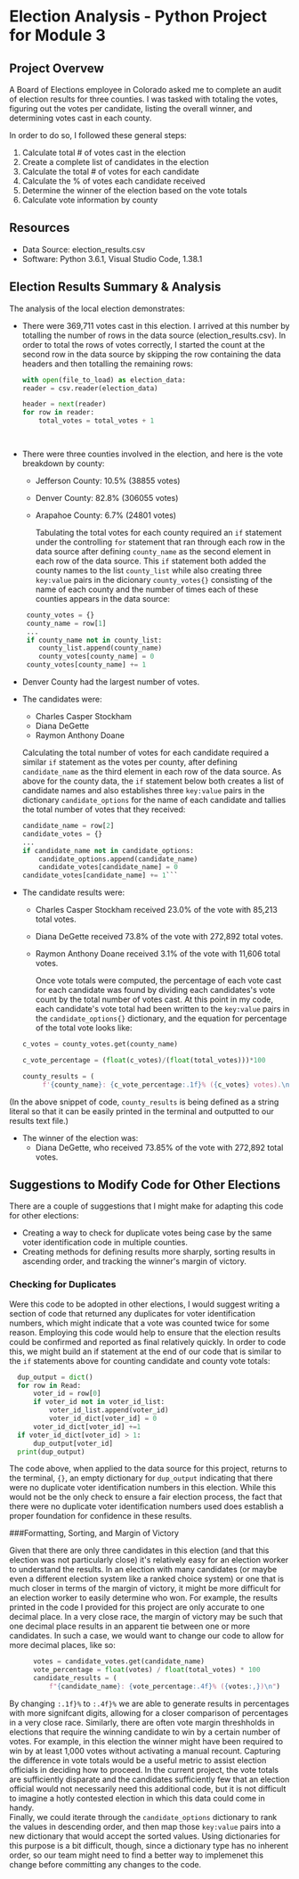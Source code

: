 # Election Analysis - Python Project for Module 3

## Project Overvew
A Board of Elections employee in Colorado asked me to complete an audit of election results for three counties. I was tasked with totaling the votes, figuring out the votes per candidate, listing the overall winner, and determining votes cast in each county. 

In order to do so, I followed these general steps: 

  1. Calculate total # of votes cast in the election
  2. Create a complete list of candidates in the election 
  3. Calculate the total # of votes for each candidate
  4. Calculate the % of votes each candidate received
  5. Determine the winner of the election based on the vote totals
  6. Calculate vote information by county

## Resources
- Data Source: election_results.csv
- Software: Python 3.6.1, Visual Studio Code, 1.38.1

## Election Results Summary & Analysis
The analysis of the local election demonstrates: 

  - There were 369,711 votes cast in this election. 
    I arrived at this number by totalling the number of rows in the data source (election_results.csv). In order to total the rows of votes correctly, I started the count at the second row in the data source by skipping the row containing the data headers and then totalling the remaining rows:
    
    ```python
    with open(file_to_load) as election_data:
    reader = csv.reader(election_data)

    header = next(reader)
    for row in reader:
        total_votes = total_votes + 1
    
  
  - There were three counties involved in the election, and here is the vote breakdown by county:
      - Jefferson County: 10.5% (38855 votes)
      - Denver County: 82.8% (306055 votes) 
      - Arapahoe County: 6.7% (24801 votes)
      
        Tabulating the total votes for each county required an `if`  statement under the controlling `for` statement that ran through each row in the data source after defining `county_name` as the second element in each row of the data source. This `if` statement both added the county names to the list `county_list` while also creating three `key:value` pairs in the dicionary `county_votes{}` consisting of the name of each county and the number of times each of these counties appears in the data source: 
        
     ```python
      county_votes = {}
      county_name = row[1]
      ...
      if county_name not in county_list:        
         county_list.append(county_name)
         county_votes[county_name] = 0
      county_votes[county_name] += 1
    ```
  - Denver County had the largest number of votes. 
  
  - The candidates were: 
      - Charles Casper Stockham 
      - Diana DeGette
      - Raymon Anthony Doane
      
       Calculating the total number of votes for each candidate required a similar `if` statement as the votes per county, after defining `candidate_name` as the third element in each row of the data source. As above for the county data, the `if` statement below both creates a list of candidate names and also establishes three `key:value` pairs in the dictionary `candidate_options` for the name of each candidate and tallies the total number of votes that they received:
       
      ```python
      candidate_name = row[2]
      candidate_votes = {}
      ...
      if candidate_name not in candidate_options:        
          candidate_options.append(candidate_name)
          candidate_votes[candidate_name] = 0
      candidate_votes[candidate_name] += 1``` 
      
     
  - The candidate results were: 

      - Charles Casper Stockham received 23.0% of the vote with 85,213 total votes.
      - Diana DeGette received 73.8% of the vote with 272,892 total votes. 
      - Raymon Anthony Doane received 3.1% of the vote with 11,606 total votes. 
      
        Once vote totals were computed, the percentage of each vote cast for each candidate was found by dividing each candidates's vote count by the total number of votes cast. At this point in my code, each candidate's vote total had been written to the `key:value` pairs in the `candidate_options{}` dictionary, and the equation for percentage of the total vote looks like: 
       
       ```python
       c_votes = county_votes.get(county_name)
       
       c_vote_percentage = (float(c_votes)/(float(total_votes)))*100
       
       county_results = (
            f'{county_name}: {c_vote_percentage:.1f}% ({c_votes} votes).\n')
       
  (In the above snippet of code, `county_results` is being defined as a string literal so that it can be easily printed in the terminal and outputted to our results text file.) 
  
  - The winner of the election was:
      - Diana DeGette, who received 73.85% of the vote with 272,892 total votes. 
        
        

## Suggestions to Modify Code for Other Elections

There are a couple of suggestions that I might make for adapting this code for other elections:
  - Creating a way to check for duplicate votes being case by the same voter identification code in multiple counties.
  - Creating methods for defining results more sharply, sorting results in ascending order, and tracking the winner's margin of victory. 

### Checking for Duplicates
  Were this code to be adopted in other elections, I would suggest writing a section of code that returned any duplicates for voter identification numbers, which might indicate that a vote was counted twice for some reason. Employing this code would help to ensure that the election results could be confirmed and reported as final relatively quickly. In order to code this, we might build an if statement at the end of our code that is similar to the `if` statements above for counting candidate and county vote totals: 
  
  ```python    
    dup_output = dict()
    for row in Read:
        voter_id = row[0]
        if voter_id not in voter_id_list: 
            voter_id_list.append(voter_id)
            voter_id_dict[voter_id] = 0
        voter_id_dict[voter_id] +=1
    if voter_id_dict[voter_id] > 1:
        dup_output[voter_id]
    print(dup_output)
   ``` 
    
   The code above, when applied to the data source for this project, returns to the terminal, `{}`, an empty dictionary for `dup_output` indicating that there were no duplicate voter identification numbers in this election. While this would not be the only check to ensure a fair election process, the fact that there were no duplicate voter identification numbers used does establish a proper foundation for confidence in these results. 
  
###Formatting, Sorting, and Margin of Victory
  
  Given that there are only three candidates in this election (and that this election was not particularly close) it's relatively easy for an election worker to understand the results. In an election with many candidates (or maybe even a different election system like a ranked choice system) or one that is much closer in terms of the margin of victory, it might be more difficult for an election worker to easily determine who won. For example, the results printed in the code I provided for this project are only accurate to one decimal place. In a very close race, the margin of victory may be such that one decimal place results in an apparent tie between one or more candidates. In such a case, we would want to change our code to allow for more decimal places, like so: 
  ```python     
        votes = candidate_votes.get(candidate_name)
        vote_percentage = float(votes) / float(total_votes) * 100
        candidate_results = (
            f"{candidate_name}: {vote_percentage:.4f}% ({votes:,})\n")
  ```
  By changing `:.1f}%` to `:.4f}%` we are able to generate results in percentages with more signifcant digits, allowing for a closer comparison of percentages in a very close race. 
  Similarly, there are often vote margin threshholds in elections that require the winning candidate to win by a certain number of votes. For example, in this election the winner might have been required to win by at least 1,000 votes without activating a manual recount. Capturing the difference in vote totals would be a useful metric to assist election officials in deciding how to proceed. In the current project, the vote totals are sufficiently disparate and the candidates sufficiently few that an election official would not necessarily need this additional code, but it is not difficult to imagine a hotly contested election in which this data could come in handy.      
  Finally, we could iterate through the `candidate_options` dictionary to rank the values in descending order, and then map those `key:value` pairs into a new dictionary that would accept the sorted values. Using dictionaries for this purpose is a bit difficult, though, since a dictionary type has no inherent order, so our team might need to find a better way to implemenet this change before committing any changes to the code. 
